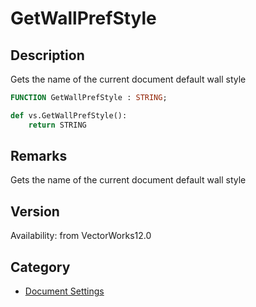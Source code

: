 # GetWallPrefStyle

## Description
Gets the name of the current document default wall style

```pascal
FUNCTION GetWallPrefStyle : STRING;
```

```python
def vs.GetWallPrefStyle():
    return STRING
```

## Remarks
Gets the name of the current document default wall style

## Version
Availability: from VectorWorks12.0

## Category
* [Document Settings](../Categories/Document%20Settings.md)
